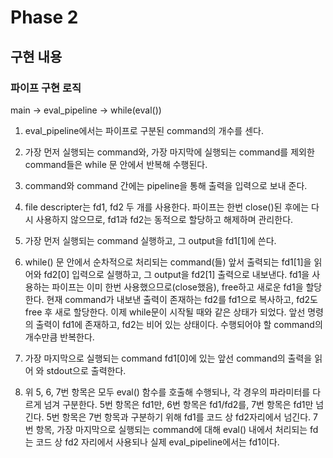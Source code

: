 # Phase 2
## 구현 내용
### 파이프 구현 로직
main -> eval_pipeline -> while(eval())

1. eval_pipeline에서는 파이프로 구분된 command의 개수를 센다.
2. 가장 먼저 실행되는 command와, 가장 마지막에 실행되는 command를 제외한 command들은 while 문 안에서 반복해 수행된다.
3. command와 command 간에는 pipeline을 통해 출력을 입력으로 보내 준다.
4. file descripter는 fd1, fd2 두 개를 사용한다. 파이프는 한번 close()된 후에는 다시 사용하지 않으므로, fd1과 fd2는 동적으로 할당하고 해제하며 관리한다.

5. 가장 먼저 실행되는 command
실행하고, 그 output을 fd1[1]에 쓴다.

6. while() 문 안에서 순차적으로 처리되는 command(들)
앞서 출력되는 fd1[1]을 읽어와 fd2[0] 입력으로 실행하고, 그 output을 fd2[1] 출력으로 내보낸다.
fd1을 사용하는 파이프는 이미 한번 사용했으므로(close했음), free하고 새로운 fd1을 할당한다.
현재 command가 내보낸 출력이 존재하는 fd2를 fd1으로 복사하고, fd2도 free 후 새로 할당한다.
이제 while문이 시작될 때와 같은 상태가 되었다. 앞선 명령의 출력이 fd1에 존재하고, fd2는 비어 있는 상태이다.
수행되어야 할 command의 개수만큼 반복한다.

7. 가장 마지막으로 실행되는 command
fd1[0]에 있는 앞선 command의 출력을 읽어 와 stdout으로 출력한다.

8. 위 5, 6, 7번 항목은 모두 eval() 함수를 호출해 수행되나, 각 경우의 파라미터를 다르게 넘겨 구분한다. 5번 항목은 fd1만, 6번 항목은 fd1/fd2를, 7번 항목은 fd1만 넘긴다. 5번 항목은 7번 항목과 구분하기 위해 fd1를 코드 상 fd2자리에서 넘긴다. 7번 항목, 가장 마지막으로 실행되는 command에 대해 eval() 내에서 처리되는 fd는 코드 상 fd2 자리에서 사용되나 실제 eval_pipeline에서는 fd1이다.
